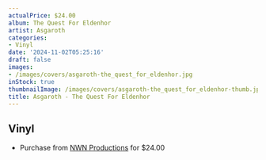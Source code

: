 ```yaml
---
actualPrice: $24.00
album: The Quest For Eldenhor
artist: Asgaroth
categories:
- Vinyl
date: '2024-11-02T05:25:16'
draft: false
images:
- /images/covers/asgaroth-the_quest_for_eldenhor.jpg
inStock: true
thumbnailImage: /images/covers/asgaroth-the_quest_for_eldenhor-thumb.jpg
title: Asgaroth - The Quest For Eldenhor
---
```


## Vinyl
* Purchase from [NWN Productions](http://shop.nwnprod.com/index.php?route=product/product&path=75&product_id=56687&sort=pd.name&order=ASC) for $24.00
